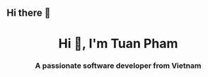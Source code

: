 ## Hi there 👋
<h1 align="center">Hi 👋, I'm Tuan Pham</h1>
<h3 align="center">A passionate software developer from Vietnam</h3>

